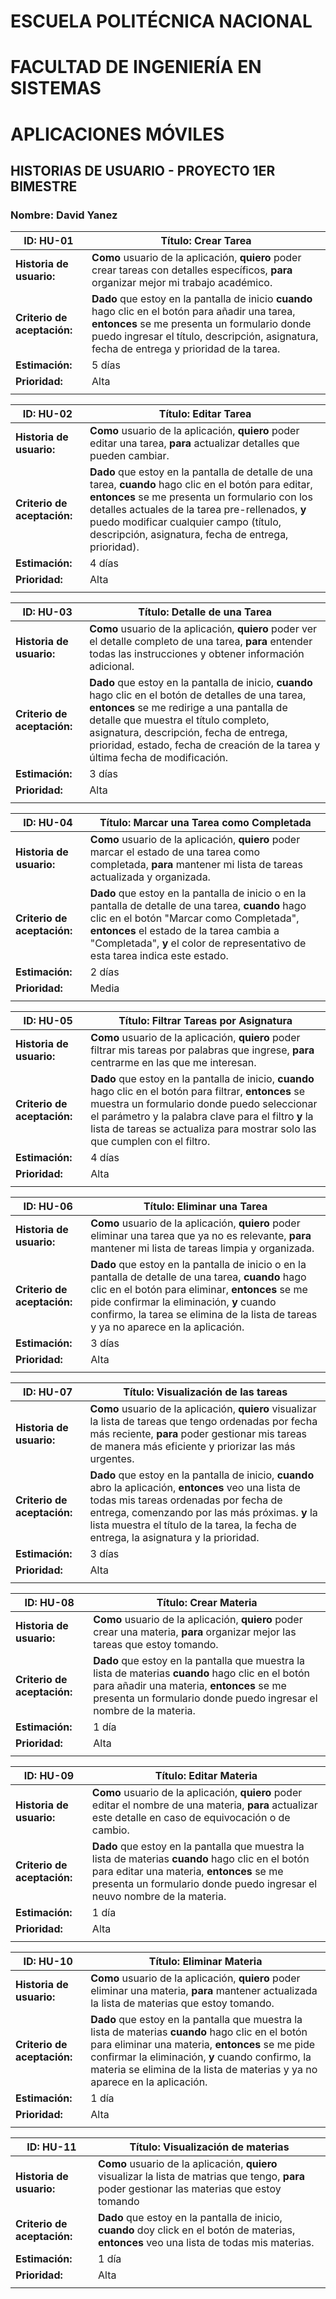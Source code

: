 # **ESCUELA POLITÉCNICA NACIONAL**
# **FACULTAD DE INGENIERÍA EN SISTEMAS**
# **APLICACIONES MÓVILES**

## **HISTORIAS DE USUARIO - PROYECTO 1ER BIMESTRE**

### **Nombre:** David Yanez


|**ID:** **HU-01**|**Título:** Crear Tarea|
|-|-|
|**Historia de usuario:**|**Como** usuario de la aplicación, **quiero** poder crear tareas con detalles específicos, **para** organizar mejor mi trabajo académico.|
|**Criterio de aceptación:**|**Dado** que estoy en la pantalla de inicio **cuando** hago clic en el botón para añadir una tarea, **entonces** se me presenta un formulario donde puedo ingresar el título, descripción, asignatura, fecha de entrega y prioridad de la tarea.|
|**Estimación:**|5 días|
|**Prioridad:**|Alta|
|||

|**ID:** **HU-02**|**Título:** Editar Tarea|
|-|-|
|**Historia de usuario:**|**Como** usuario de la aplicación, **quiero** poder editar una tarea, **para** actualizar detalles que pueden cambiar.|
|**Criterio de aceptación:**|**Dado** que estoy en la pantalla de detalle de una tarea, **cuando** hago clic en el botón para editar, **entonces** se me presenta un formulario con los detalles actuales de la tarea pre-rellenados, **y** puedo modificar cualquier campo (título, descripción, asignatura, fecha de entrega, prioridad).|
|**Estimación:**|4 días|
|**Prioridad:**|Alta|
|||

|**ID:** **HU-03**|**Título:** Detalle de una Tarea|
|-|-|
|**Historia de usuario:**|**Como** usuario de la aplicación, **quiero** poder ver el detalle completo de una tarea, **para** entender todas las instrucciones y obtener información adicional.|
|**Criterio de aceptación:**|**Dado** que estoy en la pantalla de inicio, **cuando** hago clic en el botón de detalles de una tarea, **entonces** se me redirige a una pantalla de detalle que muestra el título completo, asignatura, descripción, fecha de entrega, prioridad, estado, fecha de creación de la tarea y última fecha de modificación.|
|**Estimación:**|3 días|
|**Prioridad:**|Alta|
|||

|**ID:** **HU-04**|**Título:** Marcar una Tarea como Completada|
|-|-|
|**Historia de usuario:**|**Como** usuario de la aplicación, **quiero** poder marcar el estado de una tarea como completada, **para** mantener mi lista de tareas actualizada y organizada.|
|**Criterio de aceptación:**|**Dado** que estoy en la pantalla de inicio o en la pantalla de detalle de una tarea, **cuando**  hago clic en el botón "Marcar como Completada", **entonces** el estado de la tarea cambia a "Completada", **y** el color de representativo de esta tarea indica este estado.|
|**Estimación:**|2 días|
|**Prioridad:**|Media|
|||

|**ID:** **HU-05**|**Título:** Filtrar Tareas por Asignatura|
|-|-|
|**Historia de usuario:**|**Como** usuario de la aplicación, **quiero** poder filtrar mis tareas por palabras que ingrese, **para** centrarme en las que me interesan.|
|**Criterio de aceptación:**|**Dado** que estoy en la pantalla de inicio, **cuando**  hago clic en el botón para filtrar, **entonces**  se muestra un formulario donde puedo seleccionar el parámetro y la palabra clave para el filtro **y** la lista de tareas se actualiza para mostrar solo las que cumplen con el filtro.|
|**Estimación:**|4 días|
|**Prioridad:**|Alta|
|||

|**ID:** **HU-06**|**Título:** Eliminar una Tarea|
|-|-|
|**Historia de usuario:**|**Como** usuario de la aplicación, **quiero** poder eliminar una tarea que ya no es relevante, **para** mantener mi lista de tareas limpia y organizada.|
|**Criterio de aceptación:**|**Dado** que estoy en la pantalla de inicio o en la pantalla de detalle de una tarea, **cuando**  hago clic en el botón para eliminar, **entonces**  se me pide confirmar la eliminación, **y** cuando confirmo, la tarea se elimina de la lista de tareas y ya no aparece en la aplicación.|
|**Estimación:**|3 días|
|**Prioridad:**|Alta|
|||

|**ID:** **HU-07**|**Título:** Visualización de las tareas|
|-|-|
|**Historia de usuario:**|**Como** usuario de la aplicación, **quiero** visualizar la lista de tareas que tengo ordenadas por fecha más reciente, **para**  poder gestionar mis tareas de manera más eficiente y priorizar las más urgentes.|
|**Criterio de aceptación:**|**Dado** que estoy en la pantalla de inicio, **cuando**  abro la aplicación, **entonces** veo una lista de todas mis tareas ordenadas por fecha de entrega, comenzando por las más próximas. **y** la lista muestra el título de la tarea, la fecha de entrega, la asignatura y la prioridad.|
|**Estimación:**|3 días|
|**Prioridad:**|Alta|
|||

|**ID:** **HU-08**|**Título:** Crear Materia|
|-|-|
|**Historia de usuario:**|**Como** usuario de la aplicación, **quiero** poder crear una materia, **para** organizar mejor las tareas que estoy tomando.|
|**Criterio de aceptación:**|**Dado** que estoy en la pantalla que muestra la lista de materias **cuando** hago clic en el botón para añadir una materia, **entonces** se me presenta un formulario donde puedo ingresar el nombre de la materia.|
|**Estimación:**|1 día|
|**Prioridad:**|Alta|
|||

|**ID:** **HU-09**|**Título:** Editar Materia|
|-|-|
|**Historia de usuario:**|**Como** usuario de la aplicación, **quiero** poder editar el nombre de una materia, **para** actualizar este detalle en caso de equivocación o de cambio.|
|**Criterio de aceptación:**|**Dado** que estoy en la pantalla que muestra la lista de materias **cuando** hago clic en el botón para editar una materia, **entonces** se me presenta un formulario donde puedo ingresar el neuvo nombre de la materia.|
|**Estimación:**|1 día|
|**Prioridad:**|Alta|
|||

|**ID:** **HU-10**|**Título:** Eliminar Materia|
|-|-|
|**Historia de usuario:**|**Como** usuario de la aplicación, **quiero** poder eliminar una materia, **para** mantener actualizada la lista de materias que estoy tomando.|
|**Criterio de aceptación:**|**Dado** que estoy en la pantalla que muestra la lista de materias **cuando** hago clic en el botón para eliminar una materia, **entonces** se me pide confirmar la eliminación, **y** cuando confirmo, la materia se elimina de la lista de materias y ya no aparece en la aplicación.|
|**Estimación:**|1 día|
|**Prioridad:**|Alta|
|||

|**ID:** **HU-11**|**Título:** Visualización de materias|
|-|-|
|**Historia de usuario:**|**Como** usuario de la aplicación, **quiero** visualizar la lista de matrias que tengo, **para**  poder gestionar las materias que estoy tomando|
|**Criterio de aceptación:**|**Dado** que estoy en la pantalla de inicio, **cuando**  doy click en el botón de materias, **entonces** veo una lista de todas mis materias.|
|**Estimación:**|1 día|
|**Prioridad:**|Alta|
|||